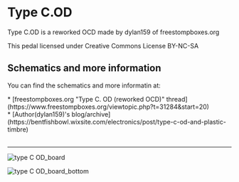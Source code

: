 # Type C.OD

<p>Type C.OD is a reworked OCD made by dylan159 of freestompboxes.org</p>
<p>This pedal licensed under Creative Commons License BY-NC-SA</p>

## Schematics and more information 
<p>You can find the schematics and more informatin at: </p>
  * [freestompboxes.org "Type C. OD (reworked OCD)" thread](https://www.freestompboxes.org/viewtopic.php?t=31284&start=20)<br/>
  * [Author(dylan159)'s blog/archive](https://bentfishbowl.wixsite.com/electronics/post/type-c-od-and-plastic-timbre)<br/>

<br/>
<hr/>

![type C OD_board](https://user-images.githubusercontent.com/53999927/204087254-d1278fe5-16f7-4c06-ab97-92d4109dd2d8.png)

![type C OD_board_bottom](https://user-images.githubusercontent.com/53999927/204087262-c372a742-7088-45cf-a183-30beddc8d33e.png)
